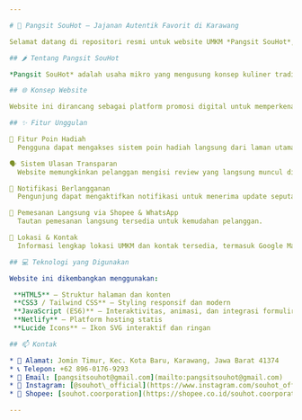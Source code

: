 ```yaml
---

# 🥟 Pangsit SouHot – Jajanan Autentik Favorit di Karawang

Selamat datang di repositori resmi untuk website UMKM *Pangsit SouHot*, penyedia pangsit autentik khas Indonesia yang berbasis di Karawang, Jawa Barat.

## 🌶️ Tentang Pangsit SouHot

*Pangsit SouHot* adalah usaha mikro yang mengusung konsep kuliner tradisional Indonesia dengan sentuhan modern. Kami menyajikan berbagai varian pangsit – baik rebus maupun goreng – serta menu pelengkap seperti mie pangsit dan dimsum ayam yang praktis dan menggugah selera. Semua produk dibuat segar setiap hari dengan bahan berkualitas tinggi.

## 🌐 Konsep Website

Website ini dirancang sebagai platform promosi digital untuk memperkenalkan produk, mengelola interaksi pelanggan, serta memberikan pengalaman kuliner digital yang menarik dan interaktif. Desainnya menggabungkan nuansa modern dengan elemen lokal, menciptakan identitas visual yang kuat untuk merek SouHot.

## ✨ Fitur Unggulan

🎁 Fitur Poin Hadiah
  Pengguna dapat mengakses sistem poin hadiah langsung dari laman utama untuk mendapatkan berbagai penawaran menarik.

🗣️ Sistem Ulasan Transparan
  Website memungkinkan pelanggan mengisi review yang langsung muncul di halaman ulasan — menciptakan kesan jujur, real-time, dan autentik.

🔔 Notifikasi Berlangganan
  Pengunjung dapat mengaktifkan notifikasi untuk menerima update seputar menu baru dan diskon spesial.

🛒 Pemesanan Langsung via Shopee & WhatsApp
  Tautan pemesanan langsung tersedia untuk kemudahan pelanggan.

📍 Lokasi & Kontak
  Informasi lengkap lokasi UMKM dan kontak tersedia, termasuk Google Maps, jam buka, dan media sosial.

## 💻 Teknologi yang Digunakan

Website ini dikembangkan menggunakan:

 **HTML5** – Struktur halaman dan konten
 **CSS3 / Tailwind CSS** – Styling responsif dan modern
 **JavaScript (ES6)** – Interaktivitas, animasi, dan integrasi formulir
 **Netlify** – Platform hosting statis
 **Lucide Icons** – Ikon SVG interaktif dan ringan

## 📫 Kontak

* 📍 Alamat: Jomin Timur, Kec. Kota Baru, Karawang, Jawa Barat 41374
* 📞 Telepon: +62 896-0176-9293
* 📧 Email: [pangsitsouhot@gmail.com](mailto:pangsitsouhot@gmail.com)
* 📸 Instagram: [@souhot\_official](https://www.instagram.com/souhot_official)
* 🛒 Shopee: [souhot.coorporation](https://shopee.co.id/souhot.coorporation)

---
```

